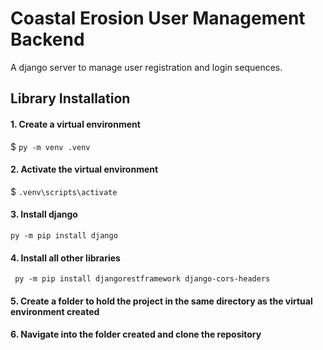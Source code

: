 # Coastal Erosion User Management Backend
A django server to manage user registration and login sequences.

## Library Installation
#### 1. Create a virtual environment
$ ```py -m venv .venv```
#### 2. Activate the virtual environment
$ ```.venv\scripts\activate```
#### 3. Install django
```py -m pip install django```
#### 4. Install all other libraries
``` py -m pip install djangorestframework django-cors-headers```
#### 5. Create a folder to hold the project in the same directory as the virtual environment created

#### 6. Navigate into the folder created and clone the repository





